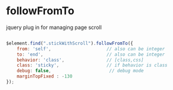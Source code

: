 # followFromTo
jquery plug in for managing page scroll

```javascript

$element.find(".stickWithScroll").followFromTo({
    from: 'self',                     // also can be integer 
    to: 'end',                        // also can be integer 
    behavior: 'class',                // [class,css]
    class: 'sticky',                  // if behavior is class
    debug: false,                      // debug mode
    marginTopFixed : -130
});
```
